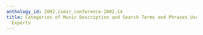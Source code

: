 ```yaml
---
anthology_id: 2002.ismir_conference-2002.14
title: Categories of Music Description and Search Terms and Phrases Used by Non-Music
  Experts
---
```

